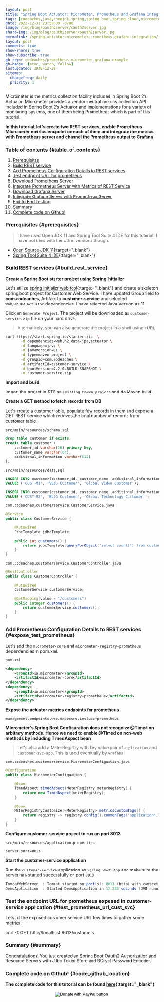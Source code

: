 ```yaml
---
layout: post
title: "Spring Boot Actuator: Micrometer, Prometheus and Grafana Integration"
tags: [codeaches,java,openjdk,spring,spring boot,spring cloud,micrometer,prometheus,grafana,professional,rstats,r-bloggers,tutorial, popular]
date: 2022-12-31 23:59:00 -0700
image: /img/blog/oauth2server/oauth2server.jpg
share-img: /img/blog/oauth2server/oauth2server.jpg
permalink: /spring-actuator-micrometer-prometheus-grafana-integration/
layout: post
comments: true
show-share: true
show-subscribe: true
gh-repo: codeaches/prometheus-micrometer-grafana-example
gh-badge: [star, watch, follow]
lastupdated: 2018-12-29
sitemap:
  changefreq: daily
  priority: 1
---
```


Micrometer is the metrics collection facility included in Spring Boot 2’s Actuator. Micrometer provides a vendor-neutral metrics collection API included in Spring Boot 2’s Actuator and implementations for a variety of monitoring systems, one of them being Prometheus which is part of this tutorial.

**In this tutorial, let's create two REST services, enable Prometheus Micrometer metrics endpoint on each of them and integrate the metrics with Prometheus server and channel the Prometheus output to Grafana**

### Table of contents {#table_of_contents}

1. [Prerequisites](#prerequisites)
2. [Build REST service](#build_rest_service)
3. [Add Prometheus Configuration Details to REST services](#expose_test_prometheus)
4. [Test endpoint URL for prometheus](#test_prometheus_url_cust_svc)
4. [Download Prometheus Server](#download_prometheus)
5. [Integrate Prometheus Server with Metrics of REST Service](#integrate_prometheus_app_metrics)
6. [Download Grafana Server](#download_grafana)
7. [Integrate Grafana Server with Prometheus Server](#integrate_grafanaprometheus)
8. [End to End Testing](#end_to_end_testing)
9. [Summary](#summary)
10. [Complete code on Github!](#code_github_location)

### Prerequisites {#prerequisites}

>I have used Open JDK 11 and Spring Tool Suite 4 IDE for this tutorial. I have not tried with the other versions though.

 - [Open Source JDK 11](https://jdk.java.net/11){:target="_blank"}
 - [Spring Tool Suite 4 IDE](https://spring.io/tools){:target="_blank"}

### Build REST services {#build_rest_service}

**Create a Spring Boot starter project using Spring Initializr**

Let's utilize [spring initializr web tool](https://start.spring.io/){:target="_blank"} and create a skeleton spring boot project for Customer Web Service. I have updated Group field to **com.codeaches**, Artifact to **customer-service** and selected `Web`,`H2`,`JPA`,`Actuator` dependencies. I have selected Java Version as **11**

Click on `Generate Project`. The project will be downloaded as `customer-service.zip` file on your hard drive.

>Alternatively, you can also generate the project in a shell using cURL

```sh
curl https://start.spring.io/starter.zip  \
       -d dependencies=web,h2,data-jpa,actuator \
       -d language=java \
       -d javaVersion=11 \
       -d type=maven-project \
       -d groupId=com.codeaches \
       -d artifactId=customer-service \
       -d bootVersion=2.2.0.BUILD-SNAPSHOT \
       -o customer-service.zip
```

**Import and build**

Import the project in STS as `Existing Maven project` and do Maven build.

**Create a GET method to fetch records from DB**

Let's create a customer table, populate few records in them and expose a GET REST service which rerieves the total number of records from customer table.

`src/main/resources/schema.sql`

```sql
drop table customer if exists;
create table customer (
    customer_id varchar(16) primary key,
    customer_name varchar(64),
    additional_information varchar(512)
);
```

`src/main/resources/data,sql`

```sql
INSERT INTO customer(customer_id, customer_name, additional_information) 
VALUES ('CUST-M1', 'VLOG Customer', 'Global Video Customer');

INSERT INTO customer(customer_id, customer_name, additional_information) 
VALUES ('CUST-M2', 'BLOG Customer', 'Global Technology Customer');
```

`com.codeaches.customerservice.CustomerService.java`

```java
@Service
public class CustomerService {

    @Autowired
    JdbcTemplate jdbcTemplate;

    public int customers() {
        return jdbcTemplate.queryForObject("select count(*) from customer", Integer.class);
    }
}
```

`com.codeaches.customerservice.CustomerController.java`

```java
@RestController
public class CustomerController {

    @Autowired
    CustomerService customerService;

    @GetMapping(value = "/customers")
    public Integer customers() {
        return customerService.customers();
    }
}
```

### Add Prometheus Configuration Details to REST services {#expose_test_prometheus}

Let's add the `micrometer-core` and `micrometer-registry-prometheus` dependencies in pom.xml.

`pom.xml`

```xml
<dependency>
    <groupId>io.micrometer</groupId>
    <artifactId>micrometer-core</artifactId>
</dependency>
<dependency>
    <groupId>io.micrometer</groupId>
    <artifactId>micrometer-registry-prometheus</artifactId>
</dependency>
```

**Expose the actuator metrics endpoints for prometheus**

```properties
management.endpoints.web.exposure.include=prometheus
```

**Micrometer's Spring Boot Configuration does not recognize @Timed on arbitrary methods. Hence we need to enable @Timed on non-web methods by including TimedAspect bean**

>Let's also add a MeterRegistry with key value pair of `application` and `customer-svc-app`. This is used eventually by `Grafana`.

`com.codeaches.customerservice.MicrometerConfiguation.java`

```java
@Configuration
public class MicrometerConfiguation {

    @Bean
    TimedAspect timedAspect(MeterRegistry meterRegistry) {
        return new TimedAspect(meterRegistry);
    }

    @Bean
    MeterRegistryCustomizer<MeterRegistry> metricsCustomTags() {
        return registry -> registry.config().commonTags("application", "customer-svc-app");
    }
}
```
 
**Configure customer-service project to run on port 8013**

`src/main/resources/application.properties`

```properties
server.port=8013
```

**Start the customer-service application**

Run the `customer-service` application as `Spring Boot App` and make sure the server has started successfully on port `8013`

```java
TomcatWebServer  : Tomcat started on port(s): 8013 (http) with context path ''
DemoApplication  : Started DemoApplication in 12.233 seconds (JVM running for 14.419)
```

### Test the endpoint URL for prometheus exposed in customer-service application {#test_prometheus_url_cust_svc}

Lets hit the exposed customer service URL few times to gather some metrics.

curl -X GET http://localhost:8013/customers


### Summary {#summary}

Congratulations! You just created an Spring Boot OAuth2 Authorization and Resource Servers with Jdbc Token Store and BCrypt Password Encoder.

### Complete code on Github! {#code_github_location}

**The complete code for this tutorial can be found [here](https://github.com/codeaches/oauth2-and-resource-servers){:target="_blank"}**

<form action="https://www.paypal.com/cgi-bin/webscr" method="post"
    target="_top" style="text-align: center;">
    <input type="hidden" name="cmd" value="_donations" /> <input
        type="hidden" name="business" value="FLER29DWAYJ58" /> <input
        type="hidden" name="currency_code" value="USD" /> <input type="image"
        src="https://www.paypalobjects.com/en_US/i/btn/btn_donateCC_LG.gif"
        border="0" name="submit"
        title="PayPal - The safer, easier way to donate"
        alt="Donate with PayPal button" /> <img alt="" border="0"
        src="https://www.paypal.com/en_US/i/scr/pixel.gif" width="1"
        height="1" />
</form>
